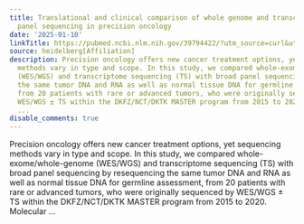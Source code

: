 ```yaml
---
title: Translational and clinical comparison of whole genome and transcriptome to
  panel sequencing in precision oncology
date: '2025-01-10'
linkTitle: https://pubmed.ncbi.nlm.nih.gov/39794422/?utm_source=curl&utm_medium=rss&utm_campaign=pubmed-2&utm_content=1FakS-2QOkCT8HsMOQP1bCRQ4YzyumYOmxmF0moLsQ3dFB1E9V&fc=20220326224207&ff=20250111170808&v=2.18.0.post9+e462414
source: heidelberg[Affiliation]
description: Precision oncology offers new cancer treatment options, yet sequencing
  methods vary in type and scope. In this study, we compared whole-exome/whole-genome
  (WES/WGS) and transcriptome sequencing (TS) with broad panel sequencing by resequencing
  the same tumor DNA and RNA as well as normal tissue DNA for germline assessment,
  from 20 patients with rare or advanced tumors, who were originally sequenced by
  WES/WGS ± TS within the DKFZ/NCT/DKTK MASTER program from 2015 to 2020. Molecular
  ...
disable_comments: true
---
```

Precision oncology offers new cancer treatment options, yet sequencing methods vary in type and scope. In this study, we compared whole-exome/whole-genome (WES/WGS) and transcriptome sequencing (TS) with broad panel sequencing by resequencing the same tumor DNA and RNA as well as normal tissue DNA for germline assessment, from 20 patients with rare or advanced tumors, who were originally sequenced by WES/WGS ± TS within the DKFZ/NCT/DKTK MASTER program from 2015 to 2020. Molecular ...